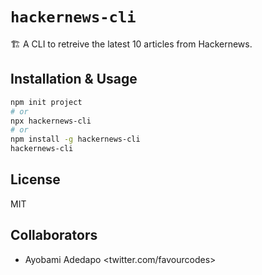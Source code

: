 # `hackernews-cli`

🏗 A CLI to retreive the latest 10 articles from Hackernews.

## Installation & Usage

```bash
npm init project
# or
npx hackernews-cli
# or
npm install -g hackernews-cli
hackernews-cli
```

## License

MIT

## Collaborators

- Ayobami Adedapo <twitter.com/favourcodes>

